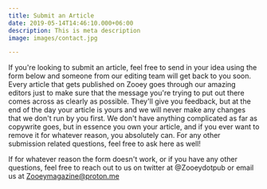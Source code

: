 ```yaml
---
title: Submit an Article
date: 2019-05-14T14:46:10.000+06:00
description: This is meta description
image: images/contact.jpg

---
```

If you're looking to submit an article, feel free to send in your idea using the form below and someone from our editing team will get back to you soon. Every article that gets published on Zooey goes through our amazing editors just to make sure that the message you're trying to put out there comes across as clearly as possible. They'll give you feedback, but at the end of the day your article is yours and we will never make any changes that we don't run by you first. We don't have anything complicated as far as copywrite goes, but in essence you own your article, and if you ever want to remove it for whatever reason, you absolutely can. For any other submission related questions, feel free to ask here as well!

If for whatever reason the form doesn't work, or if you have any other questions, feel free to reach out to us on twitter at @Zooeydotpub or email us at Zooeymagazine@proton.me
